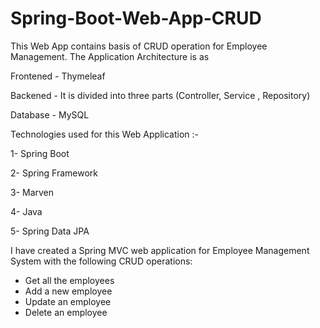 # Spring-Boot-Web-App-CRUD

This Web App contains basis of CRUD operation for Employee Management.
The Application Architecture is as

Frontened - Thymeleaf

Backened -  It is divided into three parts (Controller, Service , Repository)

Database - MySQL

 
 
 
 
Technologies used for this Web Application :-

1- Spring Boot

2- Spring Framework

3- Marven

4- Java

5- Spring Data JPA





I have created a Spring MVC web application for Employee Management System with the following CRUD operations:
- Get all the employees
- Add a new employee
- Update an employee
- Delete an employee
